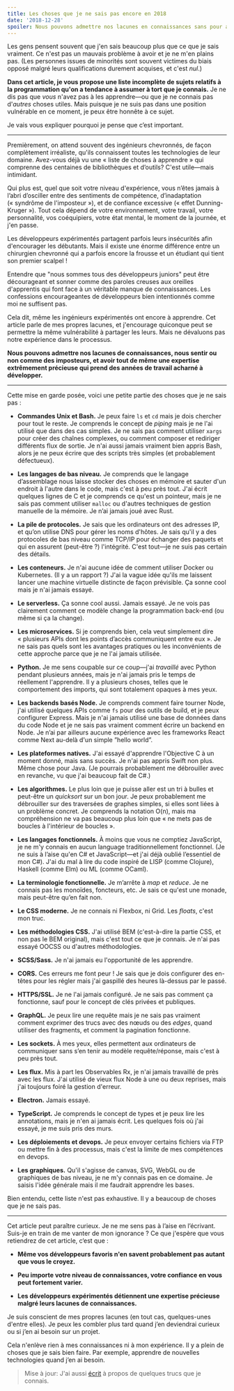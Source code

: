 ```yaml
---
title: Les choses que je ne sais pas encore en 2018
date: '2018-12-28'
spoiler: Nous pouvons admettre nos lacunes en connaissances sans pour autant dévaluer notre expertise.
---
```


Les gens pensent souvent que j'en sais beaucoup plus que ce que je sais vraiment. Ce n'est pas un mauvais problème à avoir et je ne m'en plains pas. (Les personnes issues de minorités sont souvent victimes du biais opposé malgré leurs qualifications durement acquises, et c'est *nul*.)

**Dans cet article, je vous propose une liste incomplète de sujets relatifs à la programmation qu'on a tendance à assumer à tort que je connais.** Je ne dis pas que *vous* n'avez pas à les apprendre—ou que je ne connais pas d'*autres* choses utiles. Mais puisque je ne suis pas dans une position vulnérable en ce moment, je peux être honnête à ce sujet.

Je vais vous expliquer pourquoi je pense que c’est important.

---

Premièrement, on attend souvent des ingénieurs chevronnés, de façon complètement irréaliste, qu'ils connaissent toutes les technologies de leur domaine. Avez-vous déjà vu une « liste de choses à apprendre » qui comprenne des centaines de bibliothèques et d’outils? C'est utile—mais intimidant.

Qui plus est, quel que soit votre niveau d'expérience, vous n’êtes jamais à l’abri d’osciller entre des sentiments de compétence, d’inadaptation (« syndrôme de l'imposteur »), et de confiance excessive (« effet Dunning-Kruger »). Tout cela dépend de votre environnement, votre travail, votre personnalité, vos coéquipiers, votre état mental, le moment de la journée, et j'en passe.

Les développeurs expérimentés partagent parfois leurs insécurités afin d'encourager les débutants. Mais il existe une énorme différence entre un chirurgien chevronné qui a parfois encore la frousse et un étudiant qui tient son premier scalpel !

Entendre que "nous sommes tous des développeurs juniors" peut être décourageant et sonner comme des paroles creuses aux oreilles d'apprentis qui font face à un véritable manque de connaissances. Les confessions encourageantes de développeurs bien intentionnés comme moi ne suffisent pas.

Cela dit, même les ingénieurs expérimentés ont encore à apprendre. Cet article parle de mes propres lacunes, et j'encourage quiconque peut se permettre la même vulnérabilité à partager les leurs. Mais ne dévaluons pas notre expérience dans le processus.

**Nous pouvons admettre nos lacunes de connaissances, nous sentir ou non comme des imposteurs, et avoir tout de même une expertise extrêmement précieuse qui prend des années de travail acharné à développer.**

---

Cette mise en garde posée, voici une petite partie des choses que je ne sais pas :

* **Commandes Unix et Bash.** Je peux faire `ls` et `cd` mais je dois chercher pour tout le reste. Je comprends le concept de *piping* mais je ne l'ai utilisé que dans des cas simples. Je ne sais pas comment utiliser `xargs` pour créer des chaînes complexes, ou comment composer et rediriger différents flux de sortie. Je n'ai aussi jamais vraiment bien appris Bash, alors je ne peux écrire que des scripts très simples (et probablement défectueux).

* **Les langages de bas niveau.** Je comprends que le langage d’assemblage nous laisse stocker des choses en mémoire et sauter d'un endroit à l'autre dans le code, mais c'est à peu près tout. J'ai écrit quelques lignes de C et je comprends ce qu'est un pointeur, mais je ne sais pas comment utiliser `malloc` ou d'autres techniques de gestion manuelle de la mémoire. Je n’ai jamais joué avec Rust.

* **La pile de protocoles.** Je sais que les ordinateurs ont des adresses IP, et qu’on utilise DNS pour gérer les noms d'hôtes. Je sais qu'il y a des protocoles de bas niveau comme TCP/IP pour échanger des paquets et qui en assurent (peut-être ?) l'intégrité. C'est tout—je ne suis pas certain des détails.

* **Les conteneurs.** Je n'ai aucune idée de comment utiliser Docker ou Kubernetes. (Il y a un rapport ?) J'ai la vague idée qu'ils me laissent lancer une machine virtuelle distincte de façon prévisible. Ça sonne cool mais je n'ai jamais essayé.

* **Le serverless.** Ça sonne cool aussi. Jamais essayé. Je ne vois pas clairement comment ce modèle change la programmation back-end (ou même si ça la change).

* **Les microservices.** Si je comprends bien, cela veut simplement dire « plusieurs APIs dont les points d’accès communiquent entre eux ». Je ne sais pas quels sont les avantages pratiques ou les inconvénients de cette approche parce que je ne l'ai jamais utilisée.

* **Python.** Je me sens coupable sur ce coup—j'ai *travaillé* avec Python pendant plusieurs années, mais je n'ai jamais pris le temps de réellement l'apprendre. Il y a plusieurs choses, telles que le comportement des imports, qui sont totalement opaques à mes yeux.

* **Les backends basés Node.** Je comprends comment faire tourner Node, j'ai utilisé quelques APIs comme `fs` pour des outils de build, et je peux configurer Express. Mais je n'ai jamais utilisé une base de données dans du code Node et je ne sais pas vraiment comment écrire un backend en Node. Je n’ai par ailleurs aucune expérience avec les frameworks React comme Next au-delà d'un simple ”hello world”.

* **Les plateformes natives.** J'ai essayé d'apprendre l'Objective C à un moment donné, mais sans succès. Je n'ai pas appris Swift non plus. Même chose pour Java. (Je pourrais probablement me débrouiller avec en revanche, vu que j'ai beaucoup fait de C#.)

* **Les algorithmes.** Le plus loin que je puisse aller est un tri à bulles et peut-être un *quicksort* sur un bon jour. Je peux probablement me débrouiller sur des traversées de graphes simples, si elles sont liées à un problème concret. Je comprends la notation O(n), mais ma compréhension ne va pas beaucoup plus loin que « ne mets pas de boucles à l'intérieur de boucles ».

* **Les langages fonctionnels.** À moins que vous ne comptiez JavaScript, je ne m'y connais en aucun language traditionnellement fonctionnel. (Je ne suis à l’aise qu'en C# et JavaScript—et j'ai déjà oublié l’essentiel de mon C#). J'ai du mal à lire du code inspiré de LISP (comme Clojure), Haskell (comme Elm) ou ML (comme OCaml).

* **La terminologie fonctionnelle.** Je m’arrête à *map* et *reduce*. Je ne connais pas les monoïdes, foncteurs, etc. Je sais ce qu'est une monade, mais peut-être qu’en fait non.

* **Le CSS moderne.** Je ne connais ni Flexbox, ni Grid. Les *floats*, c'est mon truc.

* **Les méthodologies CSS.** J'ai utilisé BEM (c'est-à-dire la partie CSS, et non pas le BEM original), mais c'est tout ce que je connais. Je n'ai pas essayé OOCSS ou d'autres méthodologies.

* **SCSS/Sass.** Je n'ai jamais eu l'opportunité de les apprendre.

* **CORS.** Ces erreurs me font peur ! Je sais que je dois configurer des en-têtes pour les régler mais j'ai gaspillé des heures là-dessus par le passé.

* **HTTPS/SSL.** Je ne l'ai jamais configuré. Je ne sais pas comment ça fonctionne, sauf pour le concept de clés privées et publiques.

* **GraphQL.** Je peux lire une requête mais je ne sais pas vraiment comment exprimer des trucs avec des nœuds ou des *edges*, quand utiliser des fragments, et comment la pagination fonctionne.

* **Les sockets.** À mes yeux, elles permettent aux ordinateurs de communiquer sans s’en tenir au modèle requête/réponse, mais c'est à peu près tout.

* **Les flux.** Mis à part les Observables Rx, je n'ai jamais travaillé de près avec les flux. J'ai utilisé de vieux flux Node à une ou deux reprises, mais j'ai toujours foiré la gestion d'erreur.

* **Electron.** Jamais essayé.

* **TypeScript.** Je comprends le concept de types et je peux lire les annotations, mais je n'en ai jamais écrit. Les quelques fois où j'ai essayé, je me suis pris des murs.

* **Les déploiements et devops.** Je peux envoyer certains fichiers via FTP ou mettre fin à des processus, mais c'est la limite de mes compétences en devops.

* **Les graphiques.** Qu'il s'agisse de canvas, SVG, WebGL ou de graphiques de bas niveau, je ne m'y connais pas en ce domaine. Je saisis l'idée générale mais il me faudrait apprendre les bases.

Bien entendu, cette liste n'est pas exhaustive. Il y a beaucoup de choses que je ne sais pas.

---

Cet article peut paraître curieux. Je ne me sens pas à l’aise en l’écrivant. Suis-je en train de me vanter de mon ignorance ? Ce que j'espère que vous retiendrez de cet article, c‘est que :

* **Même vos développeurs favoris n'en savent probablement pas autant que vous le croyez.**

* **Peu importe votre niveau de connaissances, votre confiance en vous peut fortement varier.**

* **Les développeurs expérimentés détiennent une expertise précieuse malgré leurs lacunes de connaissances.**

Je suis conscient de mes propres lacunes (en tout cas, quelques-unes d'entre elles). Je peux les combler plus tard quand j’en deviendrai curieux ou si j’en ai besoin sur un projet.

Cela n'enlève rien à mes connaissances ni à mon expérience. Il y a plein de choses que je sais bien faire. Par exemple, apprendre de nouvelles technologies quand j’en ai besoin.

>Mise à jour: J'ai aussi [écrit](/the-elements-of-ui-engineering/) à propos de quelques trucs que je connais.
